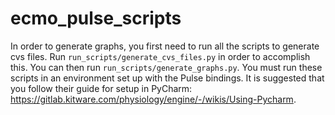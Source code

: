 # ecmo_pulse_scripts

In order to generate graphs, you first need to run all the scripts to generate cvs files. Run `run_scripts/generate_cvs_files.py`
in order to accomplish this. You can then run `run_scripts/generate_graphs.py`. You must run these scripts in an environment set up with the Pulse bindings.
It is suggested that you follow their guide for setup in PyCharm: https://gitlab.kitware.com/physiology/engine/-/wikis/Using-Pycharm. 


